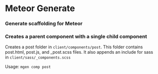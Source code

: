 # Meteor Generate 
### Generate scaffolding for Meteor 


### Creates a parent component with a single child component

Creates a post folder in `client/components/post`. This folder
contains post.html, post.js, and _post.scss files. It
also appends an include for sass in `client/sass/_components.scss`

Usage:
`mgen comp post`
